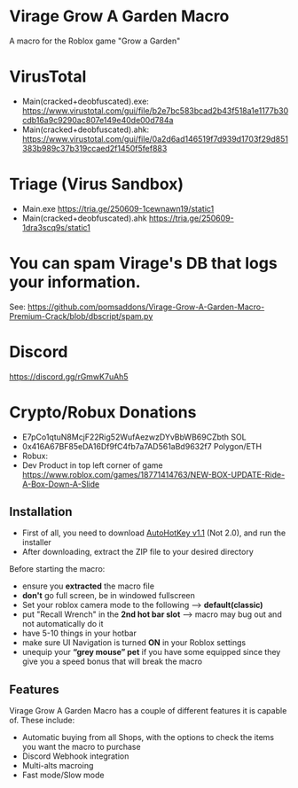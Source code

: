 # Virage Grow A Garden Macro
A macro for the Roblox game "Grow a Garden"

# VirusTotal
- Main(cracked+deobfuscated).exe: https://www.virustotal.com/gui/file/b2e7bc583bcad2b43f518a1e1177b30cdb16a9c9290ac807e149e40de00d784a
- Main(cracked+deobfuscated).ahk: https://www.virustotal.com/gui/file/0a2d6ad146519f7d939d1703f29d851383b989c37b319ccaed2f1450f5fef883

# Triage (Virus Sandbox)
- Main.exe https://tria.ge/250609-1cewnawn19/static1
- Main(cracked+deobfuscated).ahk https://tria.ge/250609-1dra3scq9s/static1
# You can spam Virage's DB that logs your information.
See: https://github.com/pomsaddons/Virage-Grow-A-Garden-Macro-Premium-Crack/blob/dbscript/spam.py

# Discord
https://discord.gg/rGmwK7uAh5

# Crypto/Robux Donations
- E7pCo1qtuN8McjF22Rig52WufAezwzDYvBbWB69CZbth SOL
- 0x416A67BF85eDA16Df9fC4fb7a7AD561aBd9632f7 Polygon/ETH
- Robux:
- Dev Product in top left corner of game
https://www.roblox.com/games/18771414763/NEW-BOX-UPDATE-Ride-A-Box-Down-A-Slide

 ## Installation
 - First of all, you need to download [AutoHotKey v1.1](https://www.autohotkey.com/) (Not 2.0), and run the installer
 - After downloading, extract the ZIP file to your desired directory

Before starting the macro:
- ensure you **extracted** the macro file
- **don't** go full screen, be in windowed fullscreen
- Set your roblox camera mode to the following --> **default(classic)**
- put "Recall Wrench" in the **2nd hot bar slot** --> macro may bug out and not automatically do it
- have 5-10 things in your hotbar
- make sure UI Navigation is turned **ON** in your Roblox settings
- unequip your **“grey mouse” pet** if you have some equipped since they give you a speed bonus that will break the macro

## Features
Virage Grow A Garden Macro has a couple of different features it is capable of. These include:
- Automatic buying from all Shops, with the options to check the items you want the macro to purchase
- Discord Webhook integration
- Multi-alts macroing
- Fast mode/Slow mode
